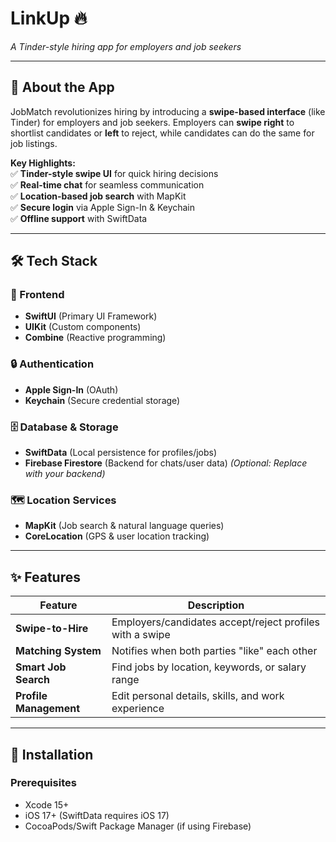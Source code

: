 # LinkUp 🔥  
*A Tinder-style hiring app for employers and job seekers*  

---

## 📱 About the App  
JobMatch revolutionizes hiring by introducing a **swipe-based interface** (like Tinder) for employers and job seekers. Employers can **swipe right** to shortlist candidates or **left** to reject, while candidates can do the same for job listings.  

**Key Highlights:**  
✅ **Tinder-style swipe UI** for quick hiring decisions  
✅ **Real-time chat** for seamless communication  
✅ **Location-based job search** with MapKit  
✅ **Secure login** via Apple Sign-In & Keychain  
✅ **Offline support** with SwiftData  

---

## 🛠 Tech Stack  

### 📱 Frontend  
- **SwiftUI** (Primary UI Framework)  
- **UIKit** (Custom components)  
- **Combine** (Reactive programming)  

### 🔒 Authentication  
- **Apple Sign-In** (OAuth)  
- **Keychain** (Secure credential storage)  

### 🗄 Database & Storage  
- **SwiftData** (Local persistence for profiles/jobs)  
- **Firebase Firestore** (Backend for chats/user data) *(Optional: Replace with your backend)*  

### 🗺 Location Services  
- **MapKit** (Job search & natural language queries)  
- **CoreLocation** (GPS & user location tracking)  

---

## ✨ Features  

| Feature | Description |  
|---------|------------|  
| **Swipe-to-Hire** | Employers/candidates accept/reject profiles with a swipe |  
| **Matching System** | Notifies when both parties "like" each other |  
| **Smart Job Search** | Find jobs by location, keywords, or salary range |  
| **Profile Management** | Edit personal details, skills, and work experience |  

---

## 🚀 Installation  

### Prerequisites  
- Xcode 15+  
- iOS 17+ (SwiftData requires iOS 17)  
- CocoaPods/Swift Package Manager (if using Firebase)  


